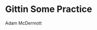 
<link type="text/css" rel="stylesheet" href="styles.css"/>

<h1>Gittin Some Practice</h1>
Adam McDermott
